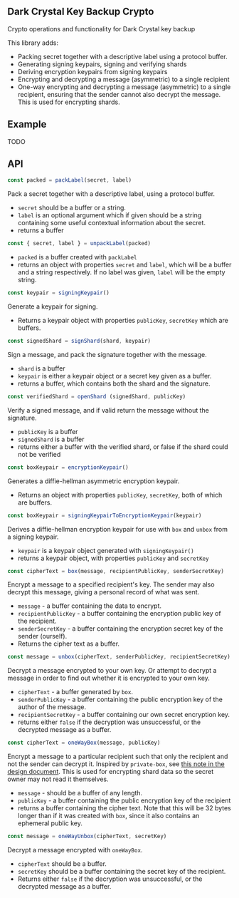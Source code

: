 ## Dark Crystal Key Backup Crypto 

Crypto operations and functionality for Dark Crystal key backup

This library adds:
 - Packing secret together with a descriptive label using a protocol buffer.
 - Generating signing keypairs, signing and verifying shards
 - Deriving encryption keypairs from signing keypairs
 - Encrypting and decrypting a message (asymmetric) to a single recipient
 - One-way encrypting and decrypting a message (asymmetric) to a single recipient, ensuring that the sender cannot also decrypt the message. This is used for encrypting shards.

## Example 

TODO

## API

```js
const packed = packLabel(secret, label)
```

Pack a secret together with a descriptive label, using a protocol buffer.
- `secret` should be a buffer or a string.
- `label` is an optional argument which if given should be a string containing some useful contextual information about the secret.
- returns a buffer

```js
const { secret, label } = unpackLabel(packed)
```
- `packed` is a buffer created with `packLabel`
- returns an object with properties `secret` and `label`, which will be a buffer and a string respectively. If no label was given, `label` will be the empty string.

```js
const keypair = signingKeypair()
```

Generate a keypair for signing.
- Returns a keypair object with properties `publicKey`, `secretKey` which are buffers.

```js
const signedShard = signShard(shard, keypair)
```
Sign a message, and pack the signature together with the message.

- `shard` is a buffer
- `keypair` is either a keypair object or a secret key given as a buffer.
- returns a buffer, which contains both the shard and the signature.

```js
const verifiedShard = openShard (signedShard, publicKey)
```

Verify a signed message, and if valid return the message without the signature.

- `publicKey` is a buffer
- `signedShard` is a buffer
- returns either a buffer with the verified shard, or false if the shard could not be verified

```js
const boxKeypair = encryptionKeypair()
```
Generates a diffie-hellman asymmetric encryption keypair.
- Returns an object with properties `publicKey`, `secretKey`, both of which are buffers.

```js
const boxKeypair = signingKeypairToEncryptionKeypair(keypair)
```
Derives a diffie-hellman encryption keypair for use with `box` and `unbox` from a signing keypair. 

- `keypair` is a keypair object generated with `signingKeypair()`
- returns a keypair object, with properties `publicKey` and `secretKey`

```js
const cipherText = box(message, recipientPublicKey, senderSecretKey)
```
Encrypt a message to a specified recipient's key. The sender may also decrypt this message, giving a personal record of what was sent. 

- `message` - a buffer containing the data to encrypt. 
- `recipientPublicKey` - a buffer containing the encryption public key of the recipient.
- `senderSecretKey` - a buffer containing the encryption secret key of the sender (ourself).
- Returns the cipher text as a buffer.

```js
const message = unbox(cipherText, senderPublicKey, recipientSecretKey)
```
Decrypt a message encrypted to your own key. Or attempt to decrypt a message in order to find out whether it is encrypted to your own key.

- `cipherText` - a buffer generated by `box`.
- `senderPublicKey` - a buffer containing the public encryption key of the author of the message.
- `recipientSecretKey` - a buffer containing our own secret encryption key. 
- returns either `false` if the decryption was unsuccessful, or the decrypted message as a buffer.

```js
const cipherText = oneWayBox(message, publicKey)
```
Encrypt a message to a particular recipient such that only the recipient and not the sender can decrypt it. Inspired by `private-box`, see [this note in the design document](https://github.com/auditdrivencrypto/private-box/blob/master/design.md#one-way-box).  This is used for encrypting shard data so the secret owner may not read it themselves.

- `message` - should be a buffer of any length.
- `publicKey` - a buffer containing the public encryption key of the recipient
- returns a buffer containing the cipher text. Note that this will be 32 bytes longer than if it was created with `box`, since it also contains an ephemeral public key.

```js
const message = oneWayUnbox(cipherText, secretKey)
```
Decrypt a message encrypted with `oneWayBox`.

- `cipherText` should be a buffer.
- `secretKey` should be a buffer containing the secret key of the recipient.
- Returns either `false` if the decryption was unsuccessful, or the decrypted message as a buffer.
